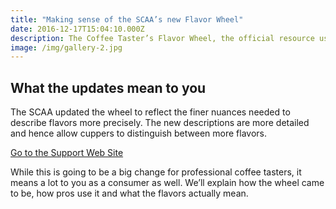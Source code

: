 ```yaml
---
title: "Making sense of the SCAA’s new Flavor Wheel"
date: 2016-12-17T15:04:10.000Z
description: The Coffee Taster’s Flavor Wheel, the official resource used by coffee tasters, has been revised for the first time this year.
image: /img/gallery-2.jpg
---
```


## What the updates mean to you

The SCAA updated the wheel to reflect the finer nuances needed to describe flavors more precisely. The new descriptions are more detailed and hence allow cuppers to distinguish between more flavors.

[Go to the Support Web Site](https://support.west-wind.com)

While this is going to be a big change for professional coffee tasters, it means a lot to you as a consumer as well. We’ll explain how the wheel came to be, how pros use it and what the flavors actually mean.
